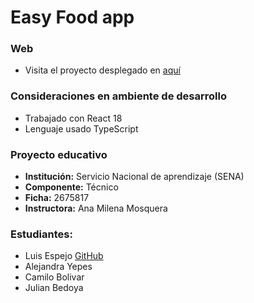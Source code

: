 # Easy Food app

### Web

- Visita el proyecto desplegado en [aquí](https://easyfoodapp.vercel.app/)

### Consideraciones en ambiente de desarrollo

- Trabajado con React 18
- Lenguaje usado TypeScript

### Proyecto educativo

- **Institución:** Servicio Nacional de aprendizaje (SENA)
- **Componente:** Técnico
- **Ficha:** 2675817
- **Instructora:** Ana Milena Mosquera

### Estudiantes:

- Luis Espejo [GitHub](https://github.com/espejolui/)
- Alejandra Yepes
- Camilo Bolivar
- Julian Bedoya
